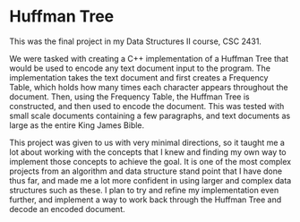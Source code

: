 # Huffman Tree

This was the final project in my Data Structures II course, CSC 2431.

We were tasked with creating a C++ implementation of a Huffman Tree that would be used to encode any text document input to the program. The implementation takes the text document and first creates a Frequency Table, which holds how many times each character appears throughout the document. Then, using the Frequency Table, the Huffman Tree is constructed, and then used to encode the document. This was tested with small scale documents containing a few paragraphs, and text documents as large as the entire King James Bible. 

This project was given to us with very minimal directions, so it taught me a lot about working with the concepts that I knew and finding my own way to implement those concepts to achieve the goal. It is one of the most complex projects from an algorithm and data structure stand point that I have done thus far, and made me a lot more confident in using larger and complex data structures such as these. I plan to try and refine my implementation even further, and implement a way to work back through the Huffman Tree and decode an encoded document.
